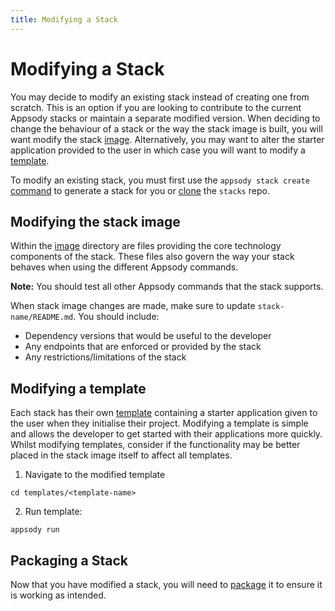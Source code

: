 ```yaml
---
title: Modifying a Stack
---
```


# Modifying a Stack

You may decide to modify an existing stack instead of creating one from scratch. This is an option if you are looking to contribute to the current Appsody stacks or maintain a separate modified version. When deciding to change the behaviour of a stack or the way the stack image is built, you will want modify the stack [image](/docs/stacks/modify#modifying-the-stack-image). Alternatively, you may want to alter the starter application provided to the user in which case you will want to modify a [template](/docs/stacks/modify#modifying-a-template).

To modify an existing stack, you must first use the `appsody stack create` [command](/docs/stacks/create#using-the-appsody-cli) to generate a stack for you or [clone](/docs/stacks/create#using-git-clone) the `stacks` repo.

## Modifying the stack image

Within the [image](/docs/stacks/create#creating-the-stack-image) directory are files providing the core technology components of the stack. These files also govern the way your stack behaves when using the different Appsody commands.

**Note:** You should test all other Appsody commands that the stack supports.

When stack image changes are made, make sure to update `stack-name/README.md`.
You should include:
   * Dependency versions that would be useful to the developer
   * Any endpoints that are enforced or provided by the stack
   * Any restrictions/limitations of the stack

## Modifying a template
Each stack has their own [template](/docs/stacks/create#creating-a-template) containing a starter application given to the user when they initialise their project. Modifying a template is simple and allows the developer to get started with their applications more quickly. Whilst modifying templates, consider if the functionality may be better placed in the stack image itself to affect all templates.

1. Navigate to the modified template
```
cd templates/<template-name>
```

2. Run template:
```
appsody run
```

## Packaging a Stack

Now that you have modified a stack, you will need to [package](/content/docs/stacks/package.md) it to ensure it is working as intended.
